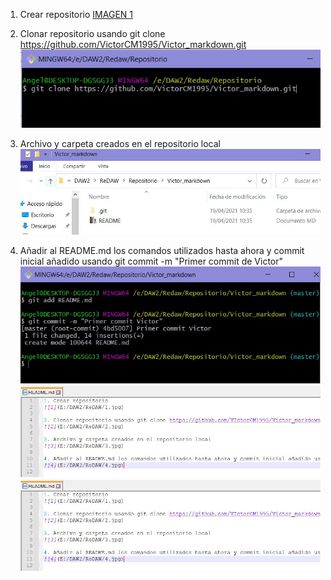 1. Crear repositorio
[IMAGEN 1](1.jpg)

2. Clonar repositorio usando git clone https://github.com/VictorCM1995/Victor_markdown.git
![](2.jpg)

3. Archivo y carpeta creados en el repositorio local
![](3.jpg)

4. Añadir al README.md los comandos utilizados hasta ahora y commit inicial añadido usando git commit -m "Primer commit de Victor"
![](4.jpg)
![](42.jpg)
![](42.jpg)

